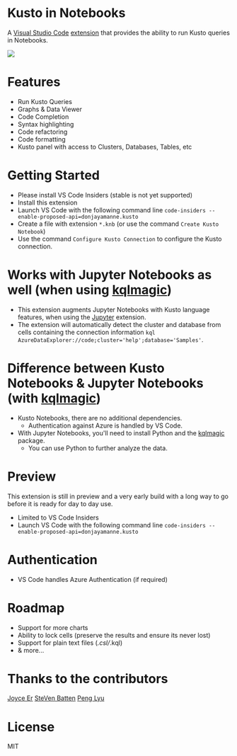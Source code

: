 # Kusto in Notebooks

A [Visual Studio Code](https://code.visualstudio.com/) [extension](https://marketplace.visualstudio.com/items?itemName=donjayamanne.kusto) that provides the ability to run Kusto queries in Notebooks.

<img src=https://raw.githubusercontent.com/DonJayamanne/vscode-kusto/main/images/main.gif>

# Features
* Run Kusto Queries
* Graphs & Data Viewer
* Code Completion
* Syntax highlighting
* Code refactoring
* Code formatting
* Kusto panel with access to Clusters, Databases, Tables, etc

# Getting Started
* Please install VS Code Insiders (stable is not yet supported)
* Install this extension
* Launch VS Code with the following command line `code-insiders --enable-proposed-api=donjayamanne.kusto`
* Create a file with extension `*.knb` (or use the command `Create Kusto Notebook`)
* Use the command `Configure Kusto Connection` to configure the Kusto connection.

# Works with Jupyter Notebooks as well (when using [kqlmagic](https://pypi.org/project/Kqlmagic/))
* This extension augments Jupyter Notebooks with Kusto language features, when using the [Jupyter](https://marketplace.visualstudio.com/items?itemName=ms-toolsai.jupyter) extension.
* The extension will automatically detect the cluster and database from cells containing the connection information `kql AzureDataExplorer://code;cluster='help';database='Samples'`.

# Difference between Kusto Notebooks & Jupyter Notebooks  (with [kqlmagic](https://pypi.org/project/Kqlmagic/))
* Kusto Notebooks, there are no additional dependencies.
    * Authentication against Azure is handled by VS Code.
* With Jupyter Notebooks, you'll need to install Python and the [kqlmagic](https://pypi.org/project/Kqlmagic/) package.
    * You can use Python to further analyze the data.

# Preview
This extension is still in preview and a very early build with a long way to go before it is ready for day to day use.
* Limited to VS Code Insiders
* Launch VS Code with the following command line `code-insiders --enable-proposed-api=donjayamanne.kusto`

# Authentication
* VS Code handles Azure Authentication (if required)
# Roadmap
* Support for more charts
* Ability to lock cells (preserve the results and ensure its never lost)
* Support for plain text files (*.csl/*.kql)
* & more...

# Thanks to the contributors
[Joyce Er](https://github.com/joyceerhl)
[SteVen Batten](https://github.com/sbatten)
[Peng Lyu](https://github.com/rebornix)

# License

MIT
